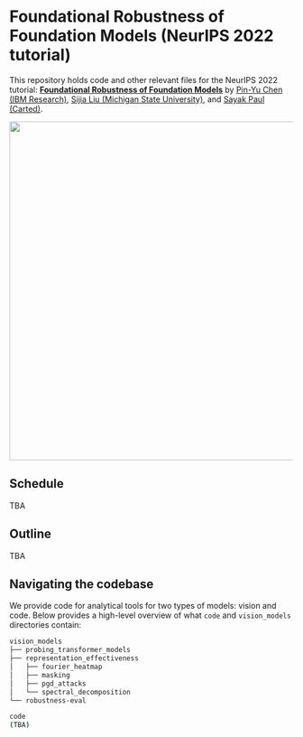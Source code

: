 # Foundational Robustness of Foundation Models (NeurIPS 2022 tutorial)

This repository holds code and other relevant files for the NeurIPS 2022 tutorial: [**Foundational Robustness of Foundation Models**](https://sites.google.com/view/neurips2022-frfm-turotial/) by [Pin-Yu Chen (IBM Research)](https://sites.google.com/site/pinyuchenpage/home), [Sijia Liu (Michigan State University)](https://lsjxjtu.github.io/), and [Sayak Paul (Carted)](https://sayak.dev).

<div align="center">
<img src=https://user-images.githubusercontent.com/22957388/187126670-44528423-c4f2-4857-bc09-41380b2adeb8.png width=600/>
</div>

## Schedule

TBA

## Outline

TBA

## Navigating the codebase

We provide code for analytical tools for two types of models: vision and code. Below provides a high-level
overview of what `code` and `vision_models` directories contain:

```bash
vision_models
├── probing_transformer_models
├── representation_effectiveness
│   ├── fourier_heatmap
│   ├── masking
│   ├── pgd_attacks
│   └── spectral_decomposition
└── robustness-eval
```

```bash
code
(TBA)
```